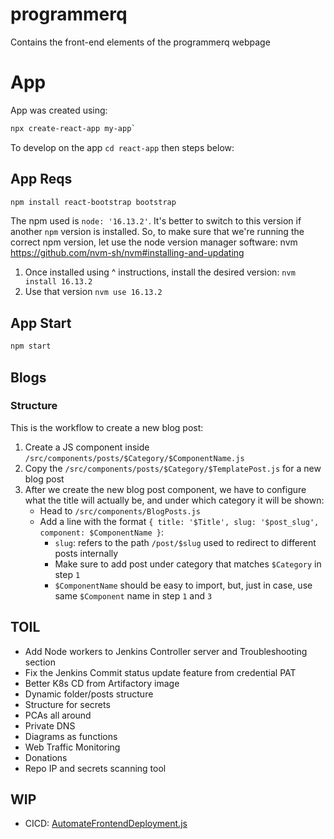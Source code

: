 # programmerq
Contains the front-end elements of the programmerq webpage

# App

App was created using:
```bash
npx create-react-app my-app`
```

To develop on the app `cd react-app` then steps below:

## App Reqs

```bash
npm install react-bootstrap bootstrap
```

The npm used is `node: '16.13.2'`. It's better to switch to this version if another `npm`
version is installed. So, to make sure that we're running the correct npm version, let use the
node version manager software: nvm https://github.com/nvm-sh/nvm#installing-and-updating

1. Once installed using ^ instructions, install the desired version: `nvm install 16.13.2`
2. Use that version `nvm use 16.13.2`

## App Start

```bash
npm start
```

## Blogs

### Structure

This is the workflow to create a new blog post:

1. Create a JS component inside `/src/components/posts/$Category/$ComponentName.js`
2. Copy the `/src/components/posts/$Category/$TemplatePost.js` for a new blog post
3. After we create the new blog post component, we have to configure what the title will actually be, and under which category
it will be shown:
      - Head to `/src/components/BlogPosts.js`
      - Add a line with the format `{ title: '$Title', slug: '$post_slug', component: $ComponentName }`:
          - `slug`: refers to the path `/post/$slug` used to redirect to different posts internally
          - Make sure to add post under category that matches `$Category` in step `1`
          - `$ComponentName` should be easy to import, but, just in case, use same `$Component` name in step `1` and `3`

## TOIL

- Add Node workers to Jenkins Controller server and Troubleshooting section
- Fix the Jenkins Commit status update feature from credential PAT
- Better K8s CD from Artifactory image
- Dynamic folder/posts structure
- Structure for secrets
- PCAs all around
- Private DNS
- Diagrams as functions
- Web Traffic Monitoring
- Donations
- Repo IP and secrets scanning tool

## WIP

- CICD: [AutomateFrontendDeployment.js](react-app%2Fsrc%2Fcomponents%2Fposts%2FCICD%2FAutomateFrontendDeployment.js)



